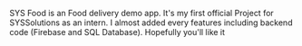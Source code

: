 SYS Food is an Food delivery demo app. 
It's my first official Project for SYSSolutions as an intern. 
I almost added every features including backend code (Firebase and SQL Database).
Hopefully you'll like it
